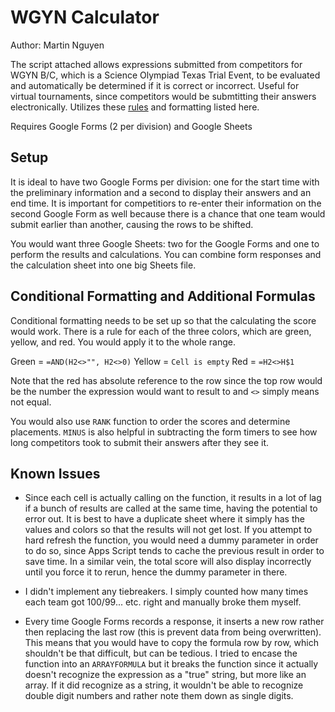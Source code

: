 # WGYN Calculator
Author: Martin Nguyen

The script attached allows expressions submitted from competitors for WGYN B/C, which is a Science Olympiad Texas Trial Event, to be evaluated and automatically be determined if it is correct or incorrect. Useful for virtual tournaments, since competitors would be submtitting their answers electronically. Utilizes these [rules](https://drive.google.com/file/d/1UU-ypL8M4c8PEAAUXN0pAn0JBMH8gWpo/view) and formatting listed here.

Requires Google Forms (2 per division) and Google Sheets

## Setup
It is ideal to have two Google Forms per division: one for the start time with the preliminary information and a second to display their answers and an end time. It is important for competitiors to re-enter their information on the second Google Form as well because there is a chance that one team would submit earlier than another, causing the rows to be shifted.

You would want three Google Sheets: two for the Google Forms and one to perform the results and calculations. You can combine form responses and the calculation sheet into one big Sheets file.

## Conditional Formatting and Additional Formulas
Conditional formatting needs to be set up so that the calculating the score would work. There is a rule for each of the three colors, which are green, yellow, and red. You would apply it to the whole range.

Green = `=AND(H2<>"", H2<>0)` Yellow = `Cell is empty` Red = `=H2<>H$1`

Note that the red has absolute reference to the row since the top row would be the number the expression would want to result to and `<>` simply means not equal.

You would also use `RANK` function to order the scores and determine placements. `MINUS` is also helpful in subtracting the form timers to see how long competitors took to submit their answers after they see it.

## Known Issues
- Since each cell is actually calling on the function, it results in a lot of lag if a bunch of results are called at the same time, having the potential to error out. It is best to have a duplicate sheet where it simply has the values and colors so that the results will not get lost. If you attempt to hard refresh the function, you would need a dummy parameter in order to do so, since Apps Script tends to cache the previous result in order to save time. In a similar vein, the total score will also display incorrectly until you force it to rerun, hence the dummy parameter in there.

- I didn't implement any tiebreakers. I simply counted how many times each team got 100/99... etc. right and manually broke them myself.

- Every time Google Forms records a response, it inserts a new row rather then replacing the last row (this is prevent data from being overwritten). This means that you would have to copy the formula row by row, which shouldn't be that difficult, but can be tedious. I tried to encase the function into an `ARRAYFORMULA` but it breaks the function since it actually doesn't recognize the expression as a "true" string, but more like an array. If it did recognize as a string, it wouldn't be able to recognize double digit numbers and rather note them down as single digits.
